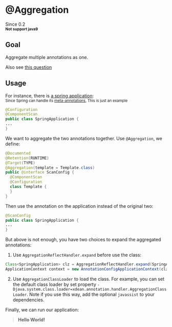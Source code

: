 # @Aggregation
Since 0.2<br>
<sub>**Not support java9**</sub>

## Goal
Aggregate multiple annotations as one.

Also see [this question](https://stackoverflow.com/questions/26910008/grouping-multiple-annotations)

## Usage

For instance, there is [a spring application](http://projects.spring.io/spring-framework/#quick-start):<br>
<sub>Since Spring can handle its [meta-annotations](https://docs.spring.io/spring/docs/5.0.0.RELEASE/spring-framework-reference/core.html#beans-meta-annotations), This is just an example</sub>

```java
@Configuration
@ComponentScan
public class SpringApplication {
...
}
```

We want to aggregate the two annotations together. Use `@Aggregation`, we define:

```java
@Documented
@Retention(RUNTIME)
@Target(TYPE)
@Aggregation(template = Template.class)
public @interface ScanConfig {
  @ComponentScan
  @Configuration
  class Template {
  }
}
```

Then use the annotation on the application instead of the original two:

```java
@ScanConfig
public class SpringApplication {
...
}
```

But above is not enough, you have two choices to  expand the aggregated annotations:

1. Use `AggregationReflectHandler.expand` before use the class:

```java
Class<SpringApplication> clz = AggregationReflectHandler.expand(SpringApplication.class);
ApplicationContext context = new AnnotationConfigApplicationContext(clz);
```

2. Use `AggregationClassLoader` to load the class. For example, you can set the default class loader by set property `-Djava.system.class.loader=xdean.annotation.handler.AggregationClassLoader`. Note if you use this way, add the optional  `javassist` to your dependencies.

Finally, we can run our application:

> **Hello World!**
